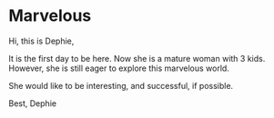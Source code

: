 # Marvelous

Hi, this is Dephie,

It is the first day to be here. Now she is a mature woman with 3 kids. However, she is still eager to explore this marvelous world.

She would like to be interesting, and successful, if possible.

Best,
Dephie
